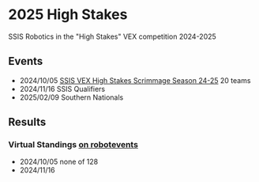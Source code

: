 # 2025 High Stakes

SSIS Robotics in the "High Stakes" VEX competition 2024-2025

## Events

- 2024/10/05 [SSIS VEX High Stakes Scrimmage Season 24-25](https://www.robotevents.com/robot-competitions/vex-robotics-competition/RE-V5RC-24-7374.html#general-info) 20 teams
- 2024/11/16 SSIS Qualifiers
- 2025/02/09 Southern Nationals

## Results

### Virtual Standings [on robotevents](https://www.robotevents.com/robot-competitions/vex-robotics-competition/virtualSkillsStandings)

- 2024/10/05 none of 128
- 2024/11/16
